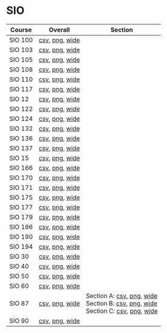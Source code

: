 # SIO

| Course | Overall | Section |
| ------ | ------- | ------- |
| SIO 100 | [csv](https://github.com/UCSD-Historical-Enrollment-Data/2023Fall/blob/main/overall/SIO%20100.csv), [png](https://raw.githubusercontent.com/UCSD-Historical-Enrollment-Data/2023Fall/main/plot_overall/SIO%20100.png), [wide](https://raw.githubusercontent.com/UCSD-Historical-Enrollment-Data/2023Fall/main/plot_overall_wide/SIO%20100.png) |  |
| SIO 103 | [csv](https://github.com/UCSD-Historical-Enrollment-Data/2023Fall/blob/main/overall/SIO%20103.csv), [png](https://raw.githubusercontent.com/UCSD-Historical-Enrollment-Data/2023Fall/main/plot_overall/SIO%20103.png), [wide](https://raw.githubusercontent.com/UCSD-Historical-Enrollment-Data/2023Fall/main/plot_overall_wide/SIO%20103.png) |  |
| SIO 105 | [csv](https://github.com/UCSD-Historical-Enrollment-Data/2023Fall/blob/main/overall/SIO%20105.csv), [png](https://raw.githubusercontent.com/UCSD-Historical-Enrollment-Data/2023Fall/main/plot_overall/SIO%20105.png), [wide](https://raw.githubusercontent.com/UCSD-Historical-Enrollment-Data/2023Fall/main/plot_overall_wide/SIO%20105.png) |  |
| SIO 108 | [csv](https://github.com/UCSD-Historical-Enrollment-Data/2023Fall/blob/main/overall/SIO%20108.csv), [png](https://raw.githubusercontent.com/UCSD-Historical-Enrollment-Data/2023Fall/main/plot_overall/SIO%20108.png), [wide](https://raw.githubusercontent.com/UCSD-Historical-Enrollment-Data/2023Fall/main/plot_overall_wide/SIO%20108.png) |  |
| SIO 110 | [csv](https://github.com/UCSD-Historical-Enrollment-Data/2023Fall/blob/main/overall/SIO%20110.csv), [png](https://raw.githubusercontent.com/UCSD-Historical-Enrollment-Data/2023Fall/main/plot_overall/SIO%20110.png), [wide](https://raw.githubusercontent.com/UCSD-Historical-Enrollment-Data/2023Fall/main/plot_overall_wide/SIO%20110.png) |  |
| SIO 117 | [csv](https://github.com/UCSD-Historical-Enrollment-Data/2023Fall/blob/main/overall/SIO%20117.csv), [png](https://raw.githubusercontent.com/UCSD-Historical-Enrollment-Data/2023Fall/main/plot_overall/SIO%20117.png), [wide](https://raw.githubusercontent.com/UCSD-Historical-Enrollment-Data/2023Fall/main/plot_overall_wide/SIO%20117.png) |  |
| SIO 12 | [csv](https://github.com/UCSD-Historical-Enrollment-Data/2023Fall/blob/main/overall/SIO%2012.csv), [png](https://raw.githubusercontent.com/UCSD-Historical-Enrollment-Data/2023Fall/main/plot_overall/SIO%2012.png), [wide](https://raw.githubusercontent.com/UCSD-Historical-Enrollment-Data/2023Fall/main/plot_overall_wide/SIO%2012.png) |  |
| SIO 122 | [csv](https://github.com/UCSD-Historical-Enrollment-Data/2023Fall/blob/main/overall/SIO%20122.csv), [png](https://raw.githubusercontent.com/UCSD-Historical-Enrollment-Data/2023Fall/main/plot_overall/SIO%20122.png), [wide](https://raw.githubusercontent.com/UCSD-Historical-Enrollment-Data/2023Fall/main/plot_overall_wide/SIO%20122.png) |  |
| SIO 124 | [csv](https://github.com/UCSD-Historical-Enrollment-Data/2023Fall/blob/main/overall/SIO%20124.csv), [png](https://raw.githubusercontent.com/UCSD-Historical-Enrollment-Data/2023Fall/main/plot_overall/SIO%20124.png), [wide](https://raw.githubusercontent.com/UCSD-Historical-Enrollment-Data/2023Fall/main/plot_overall_wide/SIO%20124.png) |  |
| SIO 132 | [csv](https://github.com/UCSD-Historical-Enrollment-Data/2023Fall/blob/main/overall/SIO%20132.csv), [png](https://raw.githubusercontent.com/UCSD-Historical-Enrollment-Data/2023Fall/main/plot_overall/SIO%20132.png), [wide](https://raw.githubusercontent.com/UCSD-Historical-Enrollment-Data/2023Fall/main/plot_overall_wide/SIO%20132.png) |  |
| SIO 136 | [csv](https://github.com/UCSD-Historical-Enrollment-Data/2023Fall/blob/main/overall/SIO%20136.csv), [png](https://raw.githubusercontent.com/UCSD-Historical-Enrollment-Data/2023Fall/main/plot_overall/SIO%20136.png), [wide](https://raw.githubusercontent.com/UCSD-Historical-Enrollment-Data/2023Fall/main/plot_overall_wide/SIO%20136.png) |  |
| SIO 137 | [csv](https://github.com/UCSD-Historical-Enrollment-Data/2023Fall/blob/main/overall/SIO%20137.csv), [png](https://raw.githubusercontent.com/UCSD-Historical-Enrollment-Data/2023Fall/main/plot_overall/SIO%20137.png), [wide](https://raw.githubusercontent.com/UCSD-Historical-Enrollment-Data/2023Fall/main/plot_overall_wide/SIO%20137.png) |  |
| SIO 15 | [csv](https://github.com/UCSD-Historical-Enrollment-Data/2023Fall/blob/main/overall/SIO%2015.csv), [png](https://raw.githubusercontent.com/UCSD-Historical-Enrollment-Data/2023Fall/main/plot_overall/SIO%2015.png), [wide](https://raw.githubusercontent.com/UCSD-Historical-Enrollment-Data/2023Fall/main/plot_overall_wide/SIO%2015.png) |  |
| SIO 166 | [csv](https://github.com/UCSD-Historical-Enrollment-Data/2023Fall/blob/main/overall/SIO%20166.csv), [png](https://raw.githubusercontent.com/UCSD-Historical-Enrollment-Data/2023Fall/main/plot_overall/SIO%20166.png), [wide](https://raw.githubusercontent.com/UCSD-Historical-Enrollment-Data/2023Fall/main/plot_overall_wide/SIO%20166.png) |  |
| SIO 170 | [csv](https://github.com/UCSD-Historical-Enrollment-Data/2023Fall/blob/main/overall/SIO%20170.csv), [png](https://raw.githubusercontent.com/UCSD-Historical-Enrollment-Data/2023Fall/main/plot_overall/SIO%20170.png), [wide](https://raw.githubusercontent.com/UCSD-Historical-Enrollment-Data/2023Fall/main/plot_overall_wide/SIO%20170.png) |  |
| SIO 171 | [csv](https://github.com/UCSD-Historical-Enrollment-Data/2023Fall/blob/main/overall/SIO%20171.csv), [png](https://raw.githubusercontent.com/UCSD-Historical-Enrollment-Data/2023Fall/main/plot_overall/SIO%20171.png), [wide](https://raw.githubusercontent.com/UCSD-Historical-Enrollment-Data/2023Fall/main/plot_overall_wide/SIO%20171.png) |  |
| SIO 175 | [csv](https://github.com/UCSD-Historical-Enrollment-Data/2023Fall/blob/main/overall/SIO%20175.csv), [png](https://raw.githubusercontent.com/UCSD-Historical-Enrollment-Data/2023Fall/main/plot_overall/SIO%20175.png), [wide](https://raw.githubusercontent.com/UCSD-Historical-Enrollment-Data/2023Fall/main/plot_overall_wide/SIO%20175.png) |  |
| SIO 177 | [csv](https://github.com/UCSD-Historical-Enrollment-Data/2023Fall/blob/main/overall/SIO%20177.csv), [png](https://raw.githubusercontent.com/UCSD-Historical-Enrollment-Data/2023Fall/main/plot_overall/SIO%20177.png), [wide](https://raw.githubusercontent.com/UCSD-Historical-Enrollment-Data/2023Fall/main/plot_overall_wide/SIO%20177.png) |  |
| SIO 179 | [csv](https://github.com/UCSD-Historical-Enrollment-Data/2023Fall/blob/main/overall/SIO%20179.csv), [png](https://raw.githubusercontent.com/UCSD-Historical-Enrollment-Data/2023Fall/main/plot_overall/SIO%20179.png), [wide](https://raw.githubusercontent.com/UCSD-Historical-Enrollment-Data/2023Fall/main/plot_overall_wide/SIO%20179.png) |  |
| SIO 186 | [csv](https://github.com/UCSD-Historical-Enrollment-Data/2023Fall/blob/main/overall/SIO%20186.csv), [png](https://raw.githubusercontent.com/UCSD-Historical-Enrollment-Data/2023Fall/main/plot_overall/SIO%20186.png), [wide](https://raw.githubusercontent.com/UCSD-Historical-Enrollment-Data/2023Fall/main/plot_overall_wide/SIO%20186.png) |  |
| SIO 190 | [csv](https://github.com/UCSD-Historical-Enrollment-Data/2023Fall/blob/main/overall/SIO%20190.csv), [png](https://raw.githubusercontent.com/UCSD-Historical-Enrollment-Data/2023Fall/main/plot_overall/SIO%20190.png), [wide](https://raw.githubusercontent.com/UCSD-Historical-Enrollment-Data/2023Fall/main/plot_overall_wide/SIO%20190.png) |  |
| SIO 194 | [csv](https://github.com/UCSD-Historical-Enrollment-Data/2023Fall/blob/main/overall/SIO%20194.csv), [png](https://raw.githubusercontent.com/UCSD-Historical-Enrollment-Data/2023Fall/main/plot_overall/SIO%20194.png), [wide](https://raw.githubusercontent.com/UCSD-Historical-Enrollment-Data/2023Fall/main/plot_overall_wide/SIO%20194.png) |  |
| SIO 30 | [csv](https://github.com/UCSD-Historical-Enrollment-Data/2023Fall/blob/main/overall/SIO%2030.csv), [png](https://raw.githubusercontent.com/UCSD-Historical-Enrollment-Data/2023Fall/main/plot_overall/SIO%2030.png), [wide](https://raw.githubusercontent.com/UCSD-Historical-Enrollment-Data/2023Fall/main/plot_overall_wide/SIO%2030.png) |  |
| SIO 40 | [csv](https://github.com/UCSD-Historical-Enrollment-Data/2023Fall/blob/main/overall/SIO%2040.csv), [png](https://raw.githubusercontent.com/UCSD-Historical-Enrollment-Data/2023Fall/main/plot_overall/SIO%2040.png), [wide](https://raw.githubusercontent.com/UCSD-Historical-Enrollment-Data/2023Fall/main/plot_overall_wide/SIO%2040.png) |  |
| SIO 50 | [csv](https://github.com/UCSD-Historical-Enrollment-Data/2023Fall/blob/main/overall/SIO%2050.csv), [png](https://raw.githubusercontent.com/UCSD-Historical-Enrollment-Data/2023Fall/main/plot_overall/SIO%2050.png), [wide](https://raw.githubusercontent.com/UCSD-Historical-Enrollment-Data/2023Fall/main/plot_overall_wide/SIO%2050.png) |  |
| SIO 60 | [csv](https://github.com/UCSD-Historical-Enrollment-Data/2023Fall/blob/main/overall/SIO%2060.csv), [png](https://raw.githubusercontent.com/UCSD-Historical-Enrollment-Data/2023Fall/main/plot_overall/SIO%2060.png), [wide](https://raw.githubusercontent.com/UCSD-Historical-Enrollment-Data/2023Fall/main/plot_overall_wide/SIO%2060.png) |  |
| SIO 87 | [csv](https://github.com/UCSD-Historical-Enrollment-Data/2023Fall/blob/main/overall/SIO%2087.csv), [png](https://raw.githubusercontent.com/UCSD-Historical-Enrollment-Data/2023Fall/main/plot_overall/SIO%2087.png), [wide](https://raw.githubusercontent.com/UCSD-Historical-Enrollment-Data/2023Fall/main/plot_overall_wide/SIO%2087.png) | Section A: [csv](https://github.com/UCSD-Historical-Enrollment-Data/2023Fall/blob/main/section/SIO%2087_A.csv), [png](https://raw.githubusercontent.com/UCSD-Historical-Enrollment-Data/2023Fall/main/plot_section/SIO%2087_A.png), [wide](https://raw.githubusercontent.com/UCSD-Historical-Enrollment-Data/2023Fall/main/plot_section_wide/SIO%2087_A.png)<br>Section B: [csv](https://github.com/UCSD-Historical-Enrollment-Data/2023Fall/blob/main/section/SIO%2087_B.csv), [png](https://raw.githubusercontent.com/UCSD-Historical-Enrollment-Data/2023Fall/main/plot_section/SIO%2087_B.png), [wide](https://raw.githubusercontent.com/UCSD-Historical-Enrollment-Data/2023Fall/main/plot_section_wide/SIO%2087_B.png)<br>Section C: [csv](https://github.com/UCSD-Historical-Enrollment-Data/2023Fall/blob/main/section/SIO%2087_C.csv), [png](https://raw.githubusercontent.com/UCSD-Historical-Enrollment-Data/2023Fall/main/plot_section/SIO%2087_C.png), [wide](https://raw.githubusercontent.com/UCSD-Historical-Enrollment-Data/2023Fall/main/plot_section_wide/SIO%2087_C.png) |
| SIO 90 | [csv](https://github.com/UCSD-Historical-Enrollment-Data/2023Fall/blob/main/overall/SIO%2090.csv), [png](https://raw.githubusercontent.com/UCSD-Historical-Enrollment-Data/2023Fall/main/plot_overall/SIO%2090.png), [wide](https://raw.githubusercontent.com/UCSD-Historical-Enrollment-Data/2023Fall/main/plot_overall_wide/SIO%2090.png) |  |
